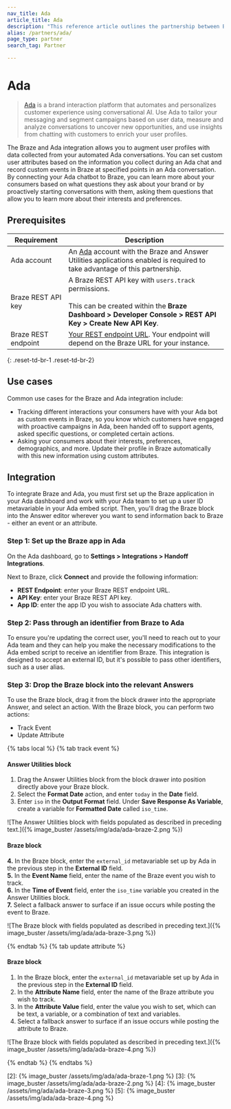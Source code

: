 ```yaml
---
nav_title: Ada
article_title: Ada
description: "This reference article outlines the partnership between Braze and Ada, an AI-powered platform that automates and personalizes customer interactions. This integration allows you to augment user profiles with data collected from your automated Ada conversations."
alias: /partners/ada/
page_type: partner
search_tag: Partner

---
```


# Ada

> [Ada](https://ada.cx) is a brand interaction platform that automates and personalizes customer experience using conversational AI. Use Ada to tailor your messaging and segment campaigns based on user data, measure and analyze conversations to uncover new opportunities, and use insights from chatting with customers to enrich your user profiles.  

The Braze and Ada integration allows you to augment user profiles with data collected from your automated Ada conversations. You can set custom user attributes based on the information you collect during an Ada chat and record custom events in Braze at specified points in an Ada conversation. By connecting your Ada chatbot to Braze, you can learn more about your consumers based on what questions they ask about your brand or by proactively starting conversations with them, asking them questions that allow you to learn more about their interests and preferences.

## Prerequisites

| Requirement | Description |
| ----------- | ----------- |
| Ada account | An [Ada](https://ada.cx) account with the Braze and Answer Utilities applications enabled is required to take advantage of this partnership. |
| Braze REST API key | A Braze REST API key with `users.track` permissions. <br><br> This can be created within the **Braze Dashboard > Developer Console > REST API Key > Create New API Key**. |
| Braze REST endpoint | [Your REST endpoint URL][1]. Your endpoint will depend on the Braze URL for your instance. |
{: .reset-td-br-1 .reset-td-br-2}

## Use cases

Common use cases for the Braze and Ada integration include:
- Tracking different interactions your consumers have with your Ada bot as custom events in Braze, so you know which customers have engaged with proactive campaigns in Ada, been handed off to support agents, asked specific questions, or completed certain actions.
- Asking your consumers about their interests, preferences, demographics, and more. Update their profile in Braze automatically with this new information using custom attributes.

## Integration

To integrate Braze and Ada, you must first set up the Braze application in your Ada dashboard and work with your Ada team to set up a user ID metavariable in your Ada embed script. Then, you'll drag the Braze block into the Answer editor wherever you want to send information back to Braze - either an event or an attribute.

### Step 1: Set up the Braze app in Ada

On the Ada dashboard, go to **Settings > Integrations > Handoff Integrations**.

Next to Braze, click **Connect** and provide the following information:
- **REST Endpoint**: enter your Braze REST endpoint URL. 
- **API Key**: enter your Braze REST API key. 
- **App ID**: enter the app ID you wish to associate Ada chatters with.

### Step 2: Pass through an identifier from Braze to Ada

To ensure you're updating the correct user, you'll need to reach out to your Ada team and they can help you make the necessary modifications to the Ada embed script to receive an identifier from Braze. This integration is designed to accept an external ID, but it's possible to pass other identifiers, such as a user alias. 

### Step 3: Drop the Braze block into the relevant Answers

To use the Braze block, drag it from the block drawer into the appropriate Answer, and select an action. With the Braze block, you can perform two actions:
* Track Event
* Update Attribute

{% tabs local %}
{% tab track event %}

#### Answer Utilities block

1. Drag the Answer Utilities block from the block drawer into position directly above your Braze block. 
2. Select the **Format Date** action, and enter `today` in the **Date** field.
3. Enter `iso` in the **Output Format** field. Under **Save Response As Variable**, create a variable for **Formatted Date** called `iso_time`.

![The Answer Utilities block with fields populated as described in preceding text.]({% image_buster /assets/img/ada/ada-braze-2.png %})

#### Braze block

**4.** In the Braze block, enter the `external_id` metavariable set up by Ada in the previous step in the **External ID** field.<br>
**5.** In the **Event Name** field, enter the name of the Braze event you wish to track.<br>
**6.** In the **Time of Event** field, enter the `iso_time` variable you created in the Answer Utilities block.<br>
**7.** Select a fallback answer to surface if an issue occurs while posting the event to Braze.

![The Braze block with fields populated as described in preceding text.]({% image_buster /assets/img/ada/ada-braze-3.png %})

{% endtab %}
{% tab update attribute %}

#### Braze block

1. In the Braze block, enter the `external_id` metavariable set up by Ada in the previous step in the **External ID** field. 
2. In the **Attribute Name** field, enter the name of the Braze attribute you wish to track. 
3. In the **Attribute Value** field, enter the value you wish to set, which can be text, a variable, or a combination of text and variables. 
4. Select a fallback answer to surface if an issue occurs while posting the attribute to Braze.

![The Braze block with fields populated as described in preceding text.]({% image_buster /assets/img/ada/ada-braze-4.png %})

{% endtab %}
{% endtabs %}

[1]: {{site.baseurl}}/developer_guide/rest_api/basics/#endpoints
[2]: {% image_buster /assets/img/ada/ada-braze-1.png %}
[3]: {% image_buster /assets/img/ada/ada-braze-2.png %}
[4]: {% image_buster /assets/img/ada/ada-braze-3.png %}
[5]: {% image_buster /assets/img/ada/ada-braze-4.png %}